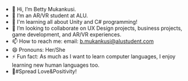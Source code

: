 - 👋 Hi, I’m Betty Mukankusi. 
- 👀 I’m an AR/VR student at ALU.
- 🌱 I'm learning all about Unity and C# programming!
- 💞️ I’m looking to collaborate on UX Design projects, business projects, game development, and AR/VR experiences.
- 📫 How to reach me: email: b.mukankusi@alustudent.com
- 😄 Pronouns: Her/She
- ⚡ Fun fact: As much as I want to learn computer languages, I enjoy learning new human languages too.
- 🎯#Spread Love&Positivity!

<!---
bmukankusi/bmukankusi is a ✨ special ✨ repository because its `README.md` (this file) appears on your GitHub profile.
You can click the Preview link to take a look at your changes.
--->
